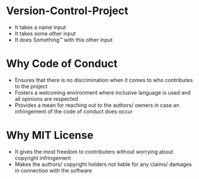 # Version-Control-Project

* It takes a name input
* It takes some other input
* It does Something™ with this other input




# Why Code of Conduct

* Ensures that there is no discrimination when it comes to who contributes to the project
* Fosters a welcoming environment where inclusive language is used and all opinions are respected
* Provides a mean for reaching out to the authors/ owners in case an infringement of the code of conduct does occur


# Why MIT License

* It gives the most freedom to contributers without worrying about copyright infringement
* Makes the authors/ copyright holders not liable for any claims/ damages in connection with the software

